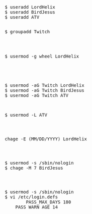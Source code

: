 <pre> 
$ useradd LordHelix
$ useradd BirdJesus
$ useradd ATV
</pre>

<pre> 
$ groupadd Twitch
</<pre>

<pre> 
$ usermod -g wheel LordHelix
</pre>

<pre> 
$ usermod -aG Twitch LordHelix
$ usermod -aG Twitch BirdJesus
$ usermod -aG Twitch ATV
</<pre>

<pre>
$ usermod -L ATV
</pre>

<pre>
chage -E (MM/DD/YYYY) LordHelix
</pre>

<pre>
$ usermod -s /sbin/nologin 
$ chage -M 7 BirdJesus
</pre>

<pre>
$ usermod -s /sbin/nologin 
$ vi /etc/login.defs
		PASS_MAX_DAYS 180
    PASS_WARN_AGE 14
</pre>
